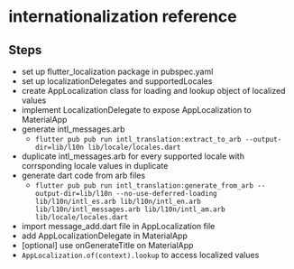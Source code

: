 # internationalization reference

## Steps
* set up flutter_localization package in pubspec.yaml
* set up localizationDelegates and supportedLocales
* create AppLocalization class for loading and lookup object of localized values
* implement LocalizationDelegate to expose AppLocalization to MaterialApp 
* generate intl_messages.arb 
    * ```flutter pub pub run intl_translation:extract_to_arb --output-dir=lib/l10n lib/locale/locales.dart```
* duplicate intl_messages.arb for every supported locale with corrsponding locale values in duplicate
* generate dart code from arb files 
    * ```flutter pub pub run intl_translation:generate_from_arb --output-dir=lib/l10n --no-use-deferred-loading lib/l10n/intl_es.arb lib/l10n/intl_en.arb lib/l10n/intl_messages.arb lib/l10n/intl_am.arb lib/locale/locales.dart```
* import message_add.dart file in AppLocalization file 
* add AppLocalizationDelegate in MaterialApp
* [optional] use onGenerateTitle on MaterialApp
* ```AppLocalization.of(context).lookup``` to access localized values